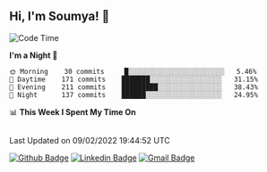 ## Hi, I'm Soumya! 👋

<!--START_SECTION:waka-->
![Code Time](http://img.shields.io/badge/Code%20Time-296%20hrs%2028%20mins-blue)

**I'm a Night 🦉** 

```text
🌞 Morning    30 commits     █░░░░░░░░░░░░░░░░░░░░░░░░   5.46% 
🌆 Daytime    171 commits    ███████░░░░░░░░░░░░░░░░░░   31.15% 
🌃 Evening    211 commits    █████████░░░░░░░░░░░░░░░░   38.43% 
🌙 Night      137 commits    ██████░░░░░░░░░░░░░░░░░░░   24.95%

```


📊 **This Week I Spent My Time On** 

```text
```


 Last Updated on 09/02/2022 19:44:52 UTC
<!--END_SECTION:waka-->

[![Github Badge](https://img.shields.io/badge/-rubyruins-grey?style=for-the-badge&logo=github&logoColor=white&link=https://github.com/rubyruins/)](https://www.github.com/rubyruins/) 
[![Linkedin Badge](https://img.shields.io/badge/-Soumya%20Parekh-0072b1?style=for-the-badge&logo=Linkedin&logoColor=white&link=https://www.linkedin.com/in/Soumya-Parekh/)](https://www.linkedin.com/in/Soumya-Parekh/) 
[![Gmail Badge](https://img.shields.io/badge/-soumyaparekh.me@gmail.com-c14438?style=for-the-badge&logo=Gmail&logoColor=white&link=mailto:soumyaparekh.me@gmail.com)](mailto:soumyaparekh.me@gmail.com) 
